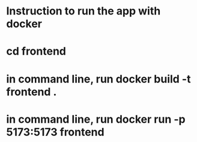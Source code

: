 # Instruction to run the app with docker
# cd frontend
# in command line, run docker build -t frontend . 
# in command line, run docker run -p 5173:5173 frontend